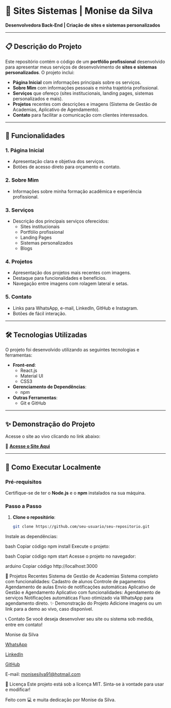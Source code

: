 # 🚀 Sites Sistemas | Monise da Silva

**Desenvolvedora Back-End | Criação de sites e sistemas personalizados**

---

## 📋 **Descrição do Projeto**

Este repositório contém o código de um **portfólio profissional** desenvolvido para apresentar meus serviços de desenvolvimento de **sites e sistemas personalizados**. O projeto inclui:

- **Página Inicial** com informações principais sobre os serviços.
- **Sobre Mim** com informações pessoais e minha trajetória profissional.
- **Serviços** que ofereço (sites institucionais, landing pages, sistemas personalizados e mais).
- **Projetos** recentes com descrições e imagens (Sistema de Gestão de Academias, Aplicativo de Agendamento).
- **Contato** para facilitar a comunicação com clientes interessados.

---

## 🔑 **Funcionalidades**

### 1. **Página Inicial**
   - Apresentação clara e objetiva dos serviços.
   - Botões de acesso direto para orçamento e contato.

### 2. **Sobre Mim**
   - Informações sobre minha formação acadêmica e experiência profissional.

### 3. **Serviços**
   - Descrição dos principais serviços oferecidos:
     - Sites institucionais
     - Portfólio profissional
     - Landing Pages
     - Sistemas personalizados
     - Blogs

### 4. **Projetos**
   - Apresentação dos projetos mais recentes com imagens.
   - Destaque para funcionalidades e benefícios.
   - Navegação entre imagens com rolagem lateral e setas.

### 5. **Contato**
   - Links para WhatsApp, e-mail, LinkedIn, GitHub e Instagram.
   - Botões de fácil interação.

---

## 🛠️ **Tecnologias Utilizadas**

O projeto foi desenvolvido utilizando as seguintes tecnologias e ferramentas:

- **Front-end**:
  - React.js
  - Material UI
  - CSS3
- **Gerenciamento de Dependências**:
  - npm
- **Outras Ferramentas**:
  - Git e GitHub

---
## ✨ **Demonstração do Projeto**

Acesse o site ao vivo clicando no link abaixo:

🔗 **[Acesse o Site Aqui](https://www.sitessistemas.com.br)**

---

## 📝 **Como Executar Localmente**

### **Pré-requisitos**
Certifique-se de ter o **Node.js** e o **npm** instalados na sua máquina.

### **Passo a Passo**

1. **Clone o repositório**:
   ```bash
   git clone https://github.com/seu-usuario/seu-repositorio.git
Instale as dependências:

bash
Copiar código
npm install
Execute o projeto:

bash
Copiar código
npm start
Acesse o projeto no navegador:

arduino
Copiar código
http://localhost:3000

📝 Projetos Recentes
Sistema de Gestão de Academias
Sistema completo com funcionalidades:
Cadastro de alunos
Controle de pagamentos
Agendamento de aulas
Envio de notificações automáticas
Aplicativo de Gestão e Agendamento
Aplicativo com funcionalidades:
Agendamento de serviços
Notificações automáticas
Fluxo otimizado via WhatsApp para agendamento direto.
✨ Demonstração do Projeto
Adicione imagens ou um link para a demo ao vivo, caso disponível.

📞 Contato
Se você deseja desenvolver seu site ou sistema sob medida, entre em contato!

Monise da Silva

[WhatsApp](https://wa.me/5514991784044)

[LinkedIn](https://linkedin.com/in/monise-da-silva)

[GitHub](https://github.com/monise91)

E-mail: monisesilva91@hotmail.com

🔗 Licença
Este projeto está sob a licença MIT. Sinta-se à vontade para usar e modificar!

Feito com 💻 e muita dedicação por Monise da Silva.
